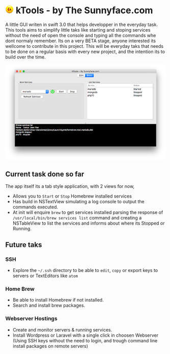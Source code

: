 # ![App Icon][appicon] kTools - by The Sunnyface.com


A little GUI writen in swift 3.0 that helps developper in the everyday task. This tools aims to simplify little taks like starting and stoping services without the need of open the console and typing all the commands whe dont normaly remember.
Its on a very BETA stage, anyone interested its wellcome to contribute in this project.
This will be everyday taks that needs to be done on a regular basis with every new project, and the intention its to build over the time.

![Brew screen capture][Brew-capture]

## Current task done so far

The app itself its a tab style application, with 2 views for now,

- Allows you to `Start` or `Stop` Homebrew installed services
- Has build in NSTextView  simulating a log console to output the commands executed.
- At init will enquire `brew` to get services installed parsing the response of `/usr/local/bin/brew services list` command and creating a NSTableView to list the services and informs about where its Stopped or Running.

## Future taks

### SSH
- Explore the `~/.ssh` directory to be able to `edit`, `copy` or export keys to servers or TextEditors like `atom`

### Home Brew
- Be able to install Homebrew if not installed.
- Search and install brew packages.

### Webserver Hostings
- Create and monitor servers & running services.
- Install Wordpress or Laravel with a single click in choosen Webserver (Using SSH keys without the need to login, and trough command line install packages on remote servers)





#



[appicon]: https://github.com/kikoseijo/kTools/raw/master/kTools/Images/icon26x26.png "App icon"
[Brew-capture]: https://github.com/kikoseijo/kTools/raw/master/kTools/Images/Brew-capture.png "Brew screen capture"
